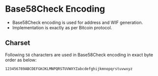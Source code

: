# Base58Check Encoding

* Base58Check encoding is used for address and WIF generation.
* Implementation is exactly as per Bitcoin protocol.


## Charset

Following `58` characters are used in Base58Check encoding in exact byte order as below:

`123456789ABCDEFGHJKLMNPQRSTUVWXYZabcdefghijkmnopqrstuvwxyz`
